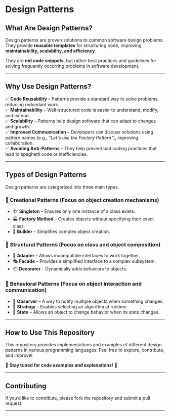# Design Patterns  

## What Are Design Patterns?  
Design patterns are proven solutions to common software design problems. They provide **reusable templates** for structuring code, improving **maintainability, scalability, and efficiency**.  

They are **not code snippets**, but rather best practices and guidelines for solving frequently occurring problems in software development.  

---

## Why Use Design Patterns?  
✅ **Code Reusability** – Patterns provide a standard way to solve problems, reducing redundant work.  
✅ **Maintainability** – Well-structured code is easier to understand, modify, and extend.  
✅ **Scalability** – Patterns help design software that can adapt to changes and growth.  
✅ **Improved Communication** – Developers can discuss solutions using pattern names (e.g., *"Let's use the Factory Pattern"*), improving collaboration.  
✅ **Avoiding Anti-Patterns** – They help prevent bad coding practices that lead to spaghetti code or inefficiencies.  

---

## Types of Design Patterns  
Design patterns are categorized into three main types:  

### 🔹 **Creational Patterns** (Focus on object creation mechanisms)  
- 🏗 **Singleton** – Ensures only one instance of a class exists.  
- 🏭 **Factory Method** – Creates objects without specifying their exact class.  
- 🔧 **Builder** – Simplifies complex object creation.  

### 🔹 **Structural Patterns** (Focus on class and object composition)  
- 🔌 **Adapter** – Allows incompatible interfaces to work together.  
- 🎭 **Facade** – Provides a simplified interface to a complex subsystem.  
- 📦 **Decorator** – Dynamically adds behaviors to objects.  

### 🔹 **Behavioral Patterns** (Focus on object interaction and communication)  
- 📣 **Observer** – A way to notify multiple objects when something changes.  
- 🔄 **Strategy** – Enables selecting an algorithm at runtime.  
- 🚦 **State** – Allows an object to change behavior when its state changes.  

---

## How to Use This Repository  
This repository provides implementations and examples of different design patterns in various programming languages. Feel free to explore, contribute, and improve!  

📌 **Stay tuned for code examples and explanations!** 🚀  

---

## Contributing  
If you’d like to contribute, please fork the repository and submit a pull request.  

---

